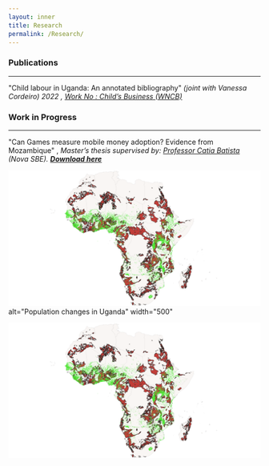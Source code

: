 ```yaml
---
layout: inner
title: Research
permalink: /Research/
---
```


### Publications 
---
"Child labour in Uganda: An annotated bibliography" _(joint with Vanessa Cordeiro) 2022 , [Work No : Child’s Business (WNCB) ](/Uganda-1.pdf)_ 

### Work in Progress
---
 "Can Games measure mobile money adoption? Evidence from Mozambique" , _Master’s thesis supervised by:  [Professor Catia Batista](https://www.catiabatista.org/) (Nova SBE). <b>[Download here](https://jamesahabyona.github.io/games_mobile_money_adoption.pdf)  </b>_


 ![alt text](https://github.com/Jamesahabyona/jamesahabyona.github.io/blob/master/dhsgoldafrica.png?raw=true) alt="Population changes in Uganda" width="500"


![Artisanal Mines and Women Empowerment](https://github.com/Jamesahabyona/jamesahabyona.github.io/blob/master/dhsgoldafrica.png)


 



